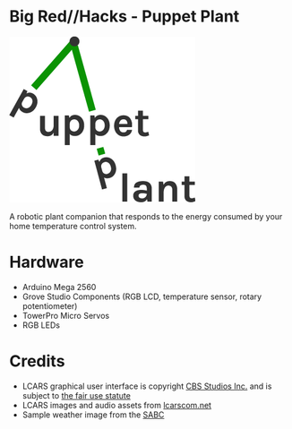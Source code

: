 # Big Red//Hacks - Puppet Plant

![alt tag](/img/logo.png)

A robotic plant companion that responds to the energy consumed by your home temperature control system.

# Hardware

- Arduino Mega 2560
- Grove Studio Components (RGB LCD, temperature sensor, rotary potentiometer)
- TowerPro Micro Servos
- RGB LEDs

# Credits

- LCARS graphical user interface is copyright [CBS Studios Inc.](http://www.cbs.com/) and is subject to [the fair use statute](http://www.lcars.mobi/legal/)
- LCARS images and audio assets from [lcarscom.net](http://www.lcarscom.net)
- Sample weather image from the [SABC](http://www.sabc.co.za)


